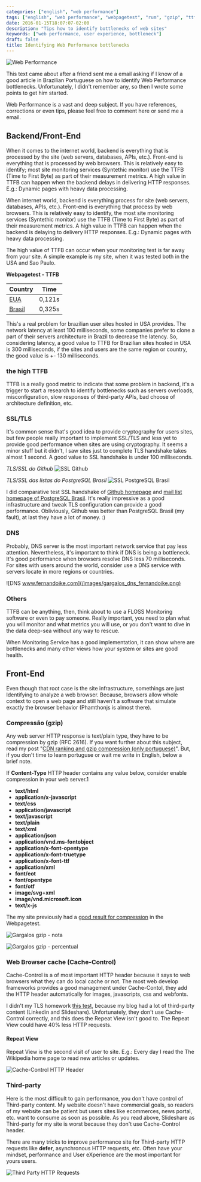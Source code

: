 ```yaml
---
categories: ["english", "web performance"]
tags: ["english", "web performance", "webpagetest", "rum", "gzip", "ttfb", "front-end", "backend"]
date: 2016-01-15T18:07:07-02:00
description: "Tips how to identify bottlenecks of web sites"
keywords: ["web performance, user experience, bottleneck"]
draft: false
title: Identifying Web Performance bottlenecks
---
```


![Web Performance](/images/320px-AMC_Javelins_1970_SST_and_Sunoco_at_car_show.jpg)

This text came about after a friend sent me a email asking if I know of a good article in Brazilian Portuguese on how to identify Web Performance bottlenecks. Unfortunately, I didn't remember any, so then I wrote some points to get him started.

Web Performance is a vast and deep subject. If you have references, corrections or even tips, please feel free to comment here or send me a email.

## Backend/Front-End

When it comes to the internet world, backend is everything that is processed by the site (web servers, databases, APIs, etc.). Front-end is everything that is processed by web browsers. This is relatively easy to identify;  most site monitoring services (Syntethic monitor) use the TTFB (Time to First Byte) as part of their measurement metrics. A high value in TTFB can happen when the backend delays in delivering HTTP responses. E.g.: Dynamic pages with heavy data processing.

When  internet world, backend is everything process for site (web servers, databases, APIs, etc.). Front-end is everything that process by web browsers. This is relatively easy to identify, the most site monitoring services (Syntethic monitor) use the TTFB (Time to First Byte) as part of their measurement metrics. A high value in TTFB can happen when the backend is delaying to delivery HTTP responses. E.g.: Dynamic pages with heavy data processing.

The high value of TTFB can occur when your monitoring test is far away from your site. A simple example is my site, when it was tested both in the USA and  Sao Paulo.

**Webpagetest - TTFB**

|  Country  | Time |
|:--- |:---:|
| [EUA][1]    | 0,121s |
| [Brasil][2] | 0,325s |

[1]: https://www.webpagetest.org/result/151110_WJ_XE2/
[2]: https://www.webpagetest.org/result/151110_MS_X5F/

This's a real problem for brazilian user sites hosted in USA provides. The network latency at least 100 milliseconds, some companies prefer to clone a part of their servers architecture in Brazil to decrease the latency. So, considering latency, a good value to TTFB for Brazilian sites hosted in USA is 300 milliseconds, if the sites and users are the same region or country, the good value is +- 130 milliseconds.

### the high TTFB

TTFB is a really good metric to indicate that some problem in backend, it's a trigger to start a research to identify bottlenecks such as servers overloads, misconfiguration, slow responses of third-party APIs, bad choose of architecture definition, etc.

### SSL/TLS

It's common sense that's good idea to provide cryptography for users sites, but few people really important to implement SSL/TLS and less yet to provide good performance when sites are using cryptography. It seems a minor stuff but it didn't, I saw sites just to complete TLS handshake takes almost 1 second. A good value to SSL handshake is under 100 milliseconds.

*TLS/SSL do Github*
![SSL Github](/images/gargalo_ssl_github.png)

*TLS/SSL das listas do PostgreSQL Brasil*
![SSL PostgreSQL Brasil](/images/gargalo_ssl_pgbr.png)

I did comparative test SSL handshake of [Github homepage](https://www.webpagetest.org/result/151110_RA_Z9A/1/details/) and [mail list homepage of PostgreSQL Brasil](https://www.webpagetest.org/result/151110_G0_Z1S/1/details/). It's really impressive as a good infrastructure and tweak TLS configuration can provide a good performance. Obliviously, Github was better than PostgreSQL Brasil (my fault), at last they have a lot of money. :)


### DNS

Probably, DNS server is the most important network service that pay less attention. Nevertheless, it's important to think if DNS is being a bottleneck. It's good performance when browsers resolve DNS less 70 milliseconds. For sites with users around the world, consider use a DNS service with servers locate in more regions or countries.

![DNS www.fernandoike.com](/images/gargalos_dns_fernandoike.png)

### Others

TTFB can be anything, then, think about to use a FLOSS Monitoring software or even to pay someone. Really important, you need to plan what you will monitor and what metrics you will use, or you don't want to dive in the data deep-sea without any way to rescue.

When Monitoring Service has a good implementation, it can show where are bottlenecks and many other views how your system or sites are good health.  

## Front-End

Even though that root case is the site infrastructure, somethings are just Identifying to analyze a web browser. Because, browsers allow whole context to open a web page and still haven't a software that simulate exactly the browser behavior (Phamthonjs is almost there).

### Compressão (gzip)

Any web server HTTP response is text/plain type, they have to be compression by gzip (RFC 2616). If you want further about this subject, read my post "[CDN ranking and gzip compression (only portuguese)](https://www.fernandoike.com/2014/12/23/configuracao-de-compressao-gzip-para-sites-e-ranking-de-cdn/)". But, if you don't time to learn portuguse or wait me write in English, below a brief note.

If **Content-Type** HTTP header contains any value below, consider enable compression in your web server.1

- **text/html**
- **application/x-javascript**
- **text/css**
- **application/javascript**
- **text/javascript**
- **text/plain**
- **text/xml**
- **application/json**
- **application/vnd.ms-fontobject**
- **application/x-font-opentype**
- **application/x-font-truetype**
- **application/x-font-ttf**
- **application/xml**
- **font/eot**
- **font/opentype**
- **font/otf**
- **image/svg+xml**
- **image/vnd.microsoft.icon**
- **text/x-js**

The my site previously had a [good result for compression](https://www.webpagetest.org/result/151110_MS_X5F/1/performance_optimization/#compress_text) in the Webpagetest.

![Gargalos gzip - nota](/images/gargalos_gzip1.png)

![Gargalos gzip - percentual](/images/gargalos_gzip2.png)

### Web Browser cache (Cache-Control)

Cache-Control is a of most important HTTP header because it says to web browsers what they can do local cache or not. The most web develop frameworks provides a good management under Cache-Contol, they add the HTTP header automatically for images, javascripts, css and webfonts.  

I didn't my TLS homework [this test](https://www.webpagetest.org/result/151110_MS_X5F/1/performance_optimization/#cache_static_content), because my blog had a lot of third-party content (Linkedin and Slideshare). Unfortunately, they don't use Cache-Control correctly, and this does the Repeat View isn't good to. The Repeat View could have 40% less HTTP requests.

#### Repeat View

Repeat View is the second visit of user to site. E.g.: Every day I read the The Wikipedia home page to read new articles or updates.

![Cache-Control HTTP Header](/images/gargalo_cache_control.png)

### Third-party

Here is the most difficult to gain performance, you don't have control of Third-party content. My website doesn't have commercial goals, so readers of my website can be patient but users sites like ecommerces, news portal, etc. want to consume as soon as possible. As you read above, Slideshare as Third-party for my site is worst because they don't use Cache-Control header.

There are many tricks to improve performance site for Third-party HTTP requests like **defer**, asynchronous HTTP requests, etc. Often have your mindset, performance and User eXperience are the most important for yours users.

![Third Party HTTP Requests](/images/gargalo_third_party_requests.png)
